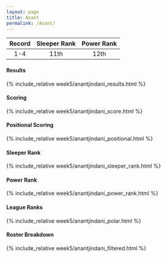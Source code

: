 ```yaml
---
layout: page
title: Anant
permalink: /Anant/
---
```


Record | Sleeper Rank | Power Rank               
:--: | :--: | :--:
1-4 | 11th | 12th   

#### Results
{% include_relative week5/anantjindani_results.html %}

#### Scoring
{% include_relative week5/anantjindani_score.html %}

#### Positional Scoring
{% include_relative week5/anantjindani_positional.html %}

#### Sleeper Rank
{% include_relative week5/anantjindani_sleeper_rank.html %}

#### Power Rank
{% include_relative week5/anantjindani_power_rank.html %}

#### League Ranks
{% include_relative week5/anantjindani_polar.html %}

#### Roster Breakdown
{% include_relative week5/anantjindani_filtered.html %}
